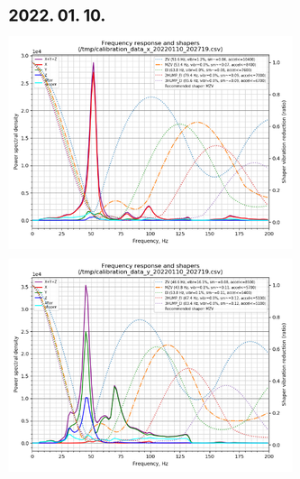 # 2022. 01. 10.

![shaper_calibrate_x.png](https://github.com/Zen3Dlab/VoronLegacy/blob/main/VL.017/shaperCalibrate/2022-01-10/shaper_calibrate_x.png)

![shaper_calibrate_y.png](https://github.com/Zen3Dlab/VoronLegacy/blob/main/VL.017/shaperCalibrate/2022-01-10/shaper_calibrate_y.png)
